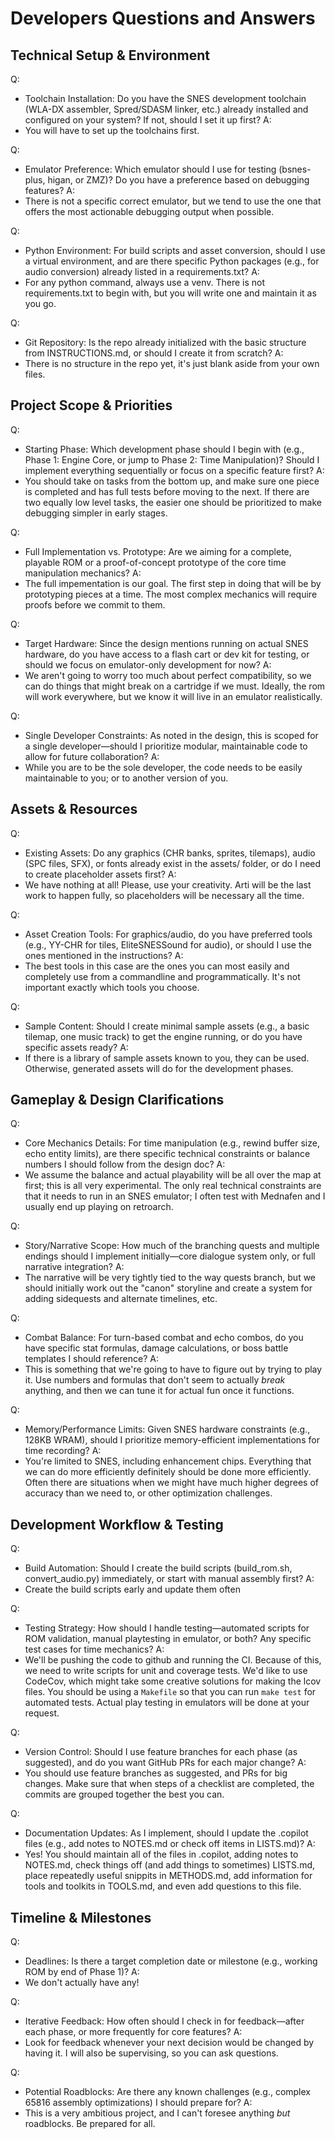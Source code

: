 # Developers Questions and Answers

## Technical Setup & Environment

Q: 
- Toolchain Installation: Do you have the SNES development toolchain (WLA-DX assembler, Spred/SDASM linker, etc.) already installed and configured on your system? If not, should I set it up first?
A: 
- You will have to set up the toolchains first.

Q: 
- Emulator Preference: Which emulator should I use for testing (bsnes-plus, higan, or ZMZ)? Do you have a preference based on debugging features?
A:
- There is not a specific correct emulator, but we tend to use the one that offers the most actionable debugging output when possible.

Q:
- Python Environment: For build scripts and asset conversion, should I use a virtual environment, and are there specific Python packages (e.g., for audio conversion) already listed in a requirements.txt?
A:
- For any python command, always use a venv. There is not requirements.txt to begin with, but you will write one and maintain it as you go.

Q:
- Git Repository: Is the repo already initialized with the basic structure from INSTRUCTIONS.md, or should I create it from scratch?
A:
- There is no structure in the repo yet, it's just blank aside from your own files.

## Project Scope & Priorities

Q:
- Starting Phase: Which development phase should I begin with (e.g., Phase 1: Engine Core, or jump to Phase 2: Time Manipulation)? Should I implement everything sequentially or focus on a specific feature first?
A:
- You should take on tasks from the bottom up, and make sure one piece is completed and has full tests before moving to the next. If there are two equally low level tasks, the easier one should be prioritized to make debugging simpler in early stages.

Q:
- Full Implementation vs. Prototype: Are we aiming for a complete, playable ROM or a proof-of-concept prototype of the core time manipulation mechanics?
A:
- The full impementation is our goal. The first step in doing that will be by prototyping pieces at a time. The most complex mechanics will require proofs before we commit to them.

Q:
- Target Hardware: Since the design mentions running on actual SNES hardware, do you have access to a flash cart or dev kit for testing, or should we focus on emulator-only development for now?
A:
- We aren't going to worry too much about perfect compatibility, so we can do things that might break on a cartridge if we must. Ideally, the rom will work everywhere, but we know it will live in an emulator realistically.

Q:
- Single Developer Constraints: As noted in the design, this is scoped for a single developer—should I prioritize modular, maintainable code to allow for future collaboration?
A:
- While you are to be the sole developer, the code needs to be easily maintainable to you; or to another version of you.

## Assets & Resources

Q: 
- Existing Assets: Do any graphics (CHR banks, sprites, tilemaps), audio (SPC files, SFX), or fonts already exist in the assets/ folder, or do I need to create placeholder assets first?
A:
- We have nothing at all! Please, use your creativity. Arti will be the last work to happen fully, so placeholders will be necessary all the time.

Q:
- Asset Creation Tools: For graphics/audio, do you have preferred tools (e.g., YY-CHR for tiles, EliteSNESSound for audio), or should I use the ones mentioned in the instructions?
A:
- The best tools in this case are the ones you can most easily and completely use from a commandline and programmatically. It's not important exactly which tools you choose.

Q:
- Sample Content: Should I create minimal sample assets (e.g., a basic tilemap, one music track) to get the engine running, or do you have specific assets ready?
A:
- If there is a library of sample assets known to you, they can be used. Otherwise, generated assets will do for the development phases.

## Gameplay & Design Clarifications

Q:
- Core Mechanics Details: For time manipulation (e.g., rewind buffer size, echo entity limits), are there specific technical constraints or balance numbers I should follow from the design doc?
A:
- We assume the balance and actual playability will be all over the map at first; this is all very experimental. The only real technical constraints are that it needs to run in an SNES emulator; I often test with Mednafen and I usually end up playing on retroarch.

Q:
- Story/Narrative Scope: How much of the branching quests and multiple endings should I implement initially—core dialogue system only, or full narrative integration?
A:
- The narrative will be very tightly tied to the way quests branch, but we should initially work out the "canon" storyline and create a system for adding sidequests and alternate timelines, etc.

Q:
- Combat Balance: For turn-based combat and echo combos, do you have specific stat formulas, damage calculations, or boss battle templates I should reference?
A:
- This is something that we're going to have to figure out by trying to play it. Use numbers and formulas that don't seem to actually _break_ anything, and then we can tune it for actual fun once it functions.

Q:
- Memory/Performance Limits: Given SNES hardware constraints (e.g., 128KB WRAM), should I prioritize memory-efficient implementations for time recording?
A:
- You're limited to SNES, including enhancement chips. Everything that we can do more efficiently definitely should be done more efficiently. Often there are situations when we might have much higher degrees of accuracy than we need to, or other optimization challenges.

## Development Workflow & Testing

Q:
- Build Automation: Should I create the build scripts (build_rom.sh, convert_audio.py) immediately, or start with manual assembly first?
A:
- Create the build scripts early and update them often

Q:
- Testing Strategy: How should I handle testing—automated scripts for ROM validation, manual playtesting in emulator, or both? Any specific test cases for time mechanics?
A:
- We'll be pushing the code to github and running the CI. Because of this, we need to write scripts for unit and coverage tests. We'd like to use CodeCov, which might take some creative solutions for making the lcov files. You should be using a `Makefile` so that you can run `make test` for automated tests. Actual play testing in emulators will be done at your request.

Q:
- Version Control: Should I use feature branches for each phase (as suggested), and do you want GitHub PRs for each major change?
A:
- You should use feature branches as suggested, and PRs for big changes. Make sure that when steps of a checklist are completed, the commits are grouped together the best you can.

Q:
- Documentation Updates: As I implement, should I update the .copilot files (e.g., add notes to NOTES.md or check off items in LISTS.md)?
A:
- Yes! You should maintain all of the files in .copilot, adding notes to NOTES.md, check things off (and add things to sometimes) LISTS.md, place repeatedly useful snippits in METHODS.md, add information for tools and toolkits in TOOLS.md, and even add questions to this file.

## Timeline & Milestones
Q:
- Deadlines: Is there a target completion date or milestone (e.g., working ROM by end of Phase 1)?
A:
- We don't actually have any!

Q:
- Iterative Feedback: How often should I check in for feedback—after each phase, or more frequently for core features?
A:
- Look for feedback whenever your next decision would be changed by having it. I will also be supervising, so you can ask questions.

Q:
- Potential Roadblocks: Are there any known challenges (e.g., complex 65816 assembly optimizations) I should prepare for?
A:
- This is a very ambitious project, and I can't foresee anything _but_ roadblocks. Be prepared for all.
